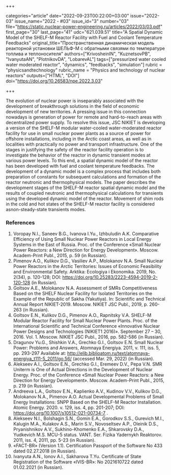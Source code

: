 +++

categories="article"
date="2022-09-23T00:22:00+03:00"
issue="2022-03"
issue_name="2022 - #03"
issue_id="3"
number="03"
file="https://static.nuclear-power-engineering.ru/articles/2022/03/03.pdf"
first_page="30"
last_page="41"
udc="621.039.51"
title="A Spatial Dynamic Model of the SHELF-M Reactor Facility with Fuel and Coolant Temperature Feedbacks"
original_title="Пространственная динамическая модель реакторной установки ШЕЛЬФ-М с обратными связями по температуре топлива и теплоносителя"
authors=["KrivosheinIN", "KuznetsovPB", "IvanyutaAN", "PlotnikovDA", "LobarevAL"]
tags=["pressurized water cooled water moderated reactor", "dynamics", "feedbacks", "simulation"]
rubric = "physicsandtechnology"
rubric_name = "Physics and technology of nuclear reactors"
outputs=["HTML", "DOI"]
doi="https://doi.org/10.26583/npe.2022.3.03"

+++

The evolution of nuclear power is inseparably associated with the development of breakthrough solutions in the field of economic development of new territories. A pressing issue in this connection nowadays is generation of power for remote and hard-to-reach areas with decentralized power supply. To resolve this issue, JSC NIKIET is developing a version of the SHELF-M modular water-cooled water-moderated reactor facility for use in small nuclear power plants as a source of power for offshore installations, including in the Arctic coast areas, as well as in localities with practically no power and transport infrastructure. One of the stages in justifying the safety of the reactor facility operation is to investigate the behavior of the reactor in dynamic transient modes at various power levels. To this end, a spatial dynamic model of the reactor has been developed with fuel and coolant temperature feedbacks. The development of a dynamic model is a complex process that includes both preparation of constants for subsequent calculations and formation of the reactor neutronic and thermophysical models. The paper describes the development stages of the SHELF-M reactor spatial dynamic model and the results of coupled neutronic and thermophysical calculations for transients using the developed dynamic model of the reactor. Movement of shim rods in the cold and hot states of the SHELF-M reactor facility is considered asnon-steady-state transients modes.

### References

1. Voropay N.I., Saneev B.G., Ivanova I.Yu., Izhbuludin A.K. Comparative Efficiency of Using Small Nuclear Power Reactors in Local Energy Systems in the East of Russia. Proc. of the Conference «Small Nuclear Power Reactors: a New Direction for Energy Development». Moscow. Academ-Print Publ., 2015, p. 59 (in Russian).
2. Pimenov A.O., Kulikov D.G., Vasiliev A.P., Molokanov N.A. Small Nuclear Power Reactors in the Arctic Territories: Issues of Economic Feasibility and Environmental Safety. Arktika: Ecologiya i Ekonomika. 2019, No. 2(34), p. 120-128; DOI: https://doi.org/10.25283/2223-4594-2019-2-120-128 (in Russian).
3. Goltsov A.E., Molokanov N.A. Assessment of SMRs Competitiveness Based on the SHELF Nuclear Facility for Isolated Territories on the Example of the Republic of Sakha (Yakutiya). In: Scientific and Technical Annual Report NIKIET-2019. Moscow. NIKIET JSC Publ., 2019, p. 260-263 (in Russian).
4. Goltsov E.N., Kulikov D.G., Pimenov A.O., Rapnitsky V.A. SHELF-M Modular Reactor Facility for Small Nuclear Power Plants. Proc. of the International Scientific and Technical Conference «Innovative Nuclear Power Designs and Technologies (NIKIET1 2016)». September 27 – 30, 2016. Vol. 1. Moscow. NIKIET JSC Publ., 2016, pp. 582-586 (in Russian).
5. Dragunov Yu.G., Shishkin V.A., Grechko G.I., Goltsov E.N. Small Nuclear Power: Problems and Answers, Atomnaya Energiya. 2011, v. 111, iss. 5, pp. 293-297 Available at: http://elib.biblioatom.ru/text/atomnaya-energiya_t111-5_2011/go,56/ (accessed Mar. 29, 2022) (in Russian).
6. Alekseev A.I., Goltsov E.N., Grechko G.I., Eremeev D.V., Pepa V.N. SMR Uniterm is One of Actual Directions in the Development of Nuclear Energy. Proc. of the Conference «Small Nuclear Power Reactors: a New Direction for Energy Development». Moscow. Academ-Print Publ., 2015, p. 219 (in Russian).
7. Andreeva L.A., Goltsov E.N., Kaplienko A.V., Kudinov V.V., Kulikov D.G., Molokanov N.A., Pimenov A.O. Actual Developmental Problems of Small Energy Installations: SNPP Based on the SHELF-M Reactor Installation. Atomic Energy. 2020. v. 129, iss. 4, pp. 201-207; DOI: https://doi.org/10.1007/s10512-021-00734-7 .
8. Alekseev N.I., Bolshagin S.N., Gomin E.A., Gorodkov S.S., Gurevich M.I., Kalugin M.A., Kulakov A.S., Marin S.V., Novoseltsev A.P., Oleinik D.S., Pryanishnikov A.V., Sukhino-Khomenko E.A., Shkarovsky D.A., Yudkevich M.S. MCU-5 status. VANT. Ser. Fizika Yadernykh Reaktorov. 2011, iss. 4, 2011, pp. 5-23 (in Russian).
9. «FACT-BR» (Version 1.1). Certification Passport of the Software No 433 dated 02.27.2018 (in Russian).
10. Ivanyuta A.N., Ionov A.I., Sakharova T.Yu. Certificate of State Registration of the Software «IVIS-BR»: No 2021610722 dated 01.02.2021 (in Russian).